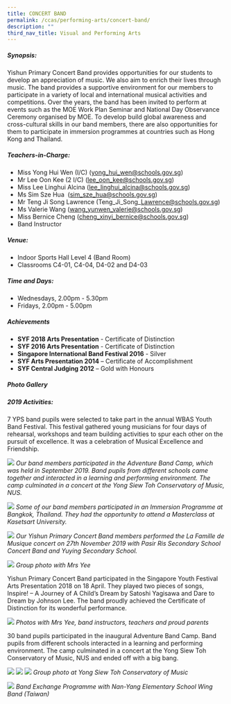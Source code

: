 ```yaml
---
title: CONCERT BAND
permalink: /ccas/performing-arts/concert-band/
description: ""
third_nav_title: Visual and Performing Arts
---
```


##### Synopsis:
Yishun Primary Concert Band provides opportunities for our students to develop an appreciation of music. We also aim to enrich their lives through music. The band provides a supportive environment for our members to participate in a variety of local and international musical activities and competitions. Over the years, the band has been invited to perform at events such as the MOE Work Plan Seminar and National Day Observance Ceremony organised by MOE. To develop build global awareness and cross-cultural skills in our band members, there are also opportunities for them to participate in immersion programmes at countries such as Hong Kong and Thailand.

##### Teachers-in-Charge:

* Miss Yong Hui Wen (I/C) (yong_hui_wen@schools.gov.sg)
* Mr Lee Oon Kee (2 I/C) (lee_oon_kee@schools.gov.sg)
* Miss Lee Linghui Alcina (lee_linghui_alcina@schools.gov.sg)
* Ms Sim Sze Hua  (sim_sze_hua@schools.gov.sg)
* Mr Teng Ji Song Lawrence (Teng\_Ji\_Song\_Lawrence@schools.gov.sg)
* Ms Valerie Wang (wang_yunwen_valerie@schools.gov.sg)
* Miss Bernice Cheng (cheng_xinyi_bernice@schools.gov.sg)
* Band Instructor

##### Venue:
* Indoor Sports Hall Level 4 (Band Room)
* Classrooms C4-01, C4-04, D4-02 and D4-03

##### Time and Days:
* Wednesdays, 2.00pm - 5.30pm
* Fridays, 2.00pm - 5.00pm

##### Achievements
*   **SYF 2018 Arts Presentation** - Certificate of Distinction
*   **SYF 2016 Arts Presentation** - Certificate of Distinction
*   **Singapore International Band Festival 2016** - Silver
*   **SYF Arts Presentation 2014** – Certificate of Accomplishment
*   **SYF Central Judging 2012** – Gold with Honours

##### Photo Gallery

##### 2019 Activities:
7 YPS band pupils were selected to take part in the annual WBAS Youth Band Festival. This festival gathered young musicians for four days of rehearsal, workshops and team building activities to spur each other on the pursuit of excellence. It was a celebration of Musical Excellence and Friendship.

![](/images/CCAs/Concert%20Band/CCA_Band_2020_1.jpg)
*Our band members participated in the Adventure Band Camp, which was held in September 2019. Band pupils from different schools came together and interacted in a learning and performing environment. The camp culminated in a concert at the Yong Siew Toh Conservatory of Music, NUS.*

![](/images/CCAs/Concert%20Band/CCA_Band_2020_2.jpg)
*Some of our band members participated in an Immersion Programme at Bangkok, Thailand. They had the opportunity to attend a Masterclass at Kasetsart University.*

![](/images/CCAs/Concert%20Band/CCA_Band_2020_3.jpg)
*Our Yishun Primary Concert Band members performed the La Famille de Musique concert on 27th November 2019 with Pasir Ris Secondary School Concert Band and Yuying Secondary School.*


![](/images/CCAs/Concert%20Band/Group-Photo-5.jpg)
*Group photo with Mrs Yee*

Yishun Primary Concert Band participated in the Singapore Youth Festival Arts Presentation 2018 on 18 April. They played two pieces of songs, Inspire! – A Journey of A Child’s Dream by Satoshi Yagisawa and Dare to Dream by Johnson Lee. The band proudly achieved the Certificate of Distinction for its wonderful performance.

![](/images/CCAs/Concert%20Band/Group-Photo-4.jpg)
*Photos with Mrs Yee, band instructors, teachers and proud parents*

30 band pupils participated in the inaugural Adventure Band Camp. Band pupils from different schools interacted in a learning and performing environment. The camp culminated in a concert at the Yong Siew Toh Conservatory of Music, NUS and ended off with a big bang.

![](/images/CCAs/Concert%20Band/Group-Photo-1.jpg)
![](/images/CCAs/Concert%20Band/Group-Photo-2.jpg)
![](/images/CCAs/Concert%20Band/Group-Photo-3.jpg)
*Group photo at Yong Siew Toh Conservatory of Music*

![](/images/CCAs/Concert%20Band/2017Band_4.jpg)
*Band Exchange Programme with Nan-Yang Elementary School Wing Band (Taiwan)*